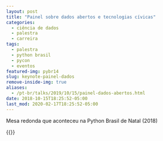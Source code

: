 ```yaml
---
layout: post
title: "Painel sobre dados abertos e tecnologias cívicas"
categories:
  - ciência de dados
  - palestra
  - carreira
tags:
  - palestra
  - python brasil
  - pycon
  - eventos
featured-img: pybr14
slug: keynote-painel-dados
remove-inside-img: true
aliases: 
  - /pt-br/talks/2019/10/15/painel-dados-abertos.html
date: 2018-10-15T18:25:52-05:00
last_mod: 2020-02-17T18:25:52-05:00
---
```


Mesa redonda que aconteceu na Python Brasil de Natal (2018)

{{<youtube RDnuhbQjMoU>}}
